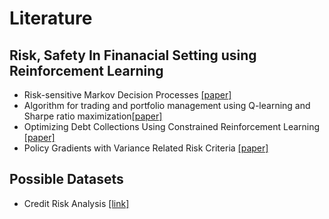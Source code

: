 # Literature

## Risk, Safety In Finanacial Setting using Reinforcement Learning
- Risk-sensitive Markov Decision Processes [[paper]](https://depositonce.tu-berlin.de/bitstream/11303/4889/1/shen_yun.pdf)
- Algorithm for trading and portfolio management using Q-learning and Sharpe ratio maximization[[paper]](https://pdfs.semanticscholar.org/dce6/ee62dad73fce9a4788c3f737204e32eab44c.pdf)
- Optimizing Debt Collections Using Constrained Reinforcement Learning [[paper]](http://www.cs.wayne.edu/~reddy/Papers/KDD10.pdf)
- Policy Gradients with Variance Related Risk Criteria [[paper]](https://icml.cc/2012/papers/489.pdf)

## Possible Datasets
- Credit Risk Analysis [[link]](http://www.creditriskanalytics.net/datasets-private.html)
